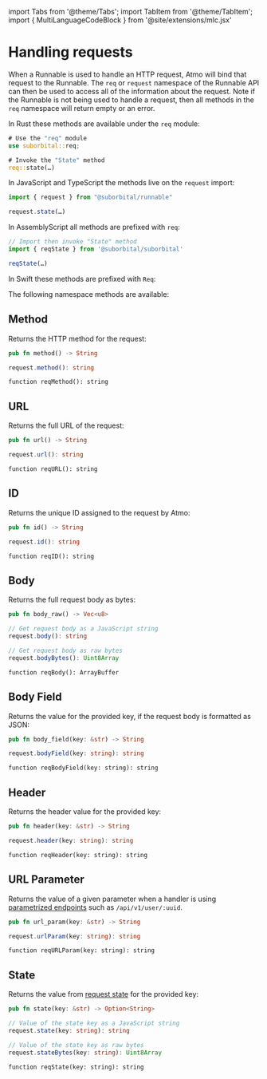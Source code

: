 import Tabs from '@theme/Tabs';
import TabItem from '@theme/TabItem';
import { MultiLanguageCodeBlock } from '@site/extensions/mlc.jsx'


# Handling requests

When a Runnable is used to handle an HTTP request, Atmo will bind that request to the Runnable. The `req` or `request` namespace of the Runnable API can then be used to access all of the information about the request. Note if the Runnable is not being used to handle a request, then all methods in the `req` namespace will return empty or an error.

<Tabs groupId="reactr-language">

<TabItem value="rust" label="Rust">

In Rust these methods are available under the `req` module:

```rust
# Use the "req" module
use suborbital::req;

# Invoke the "State" method
req::state(…)
```

</TabItem>

<TabItem value="js" label="JavaScript/TypeScript">

In JavaScript and TypeScript the methods live on the `request` import:

```typescript
import { request } from "@suborbital/runnable"

request.state(…)
```

</TabItem>

<TabItem value="assemblyscript" label="AssemblyScript">

In AssemblyScript all methods are prefixed with `req`:

```typescript
// Import then invoke "State" method
import { reqState } from '@suborbital/suborbital'

reqState(…)
```

</TabItem>

<TabItem value="swift" label="Swift">

In Swift these methods are prefixed with `Req`:

</TabItem>

</Tabs>

The following namespace methods are available:

## Method

Returns the HTTP method for the request:

<MultiLanguageCodeBlock>

```rust
pub fn method() -> String
```

```typescript
request.method(): string
```

```assemblyscript
function reqMethod(): string
```

</MultiLanguageCodeBlock>

## URL

Returns the full URL of the request:

<MultiLanguageCodeBlock>

```rust
pub fn url() -> String
```

```typescript
request.url(): string
```

```assemblyscript
function reqURL(): string
```

</MultiLanguageCodeBlock>

## ID

Returns the unique ID assigned to the request by Atmo:

<MultiLanguageCodeBlock>

```rust
pub fn id() -> String
```

```typescript
request.id(): string
```

```assemblyscript
function reqID(): string
```

</MultiLanguageCodeBlock>

## Body

Returns the full request body as bytes:

<MultiLanguageCodeBlock>

```rust
pub fn body_raw() -> Vec<u8>
```

```typescript
// Get request body as a JavaScript string
request.body(): string

// Get request body as raw bytes
request.bodyBytes(): Uint8Array
```

```assemblyscript
function reqBody(): ArrayBuffer
```

</MultiLanguageCodeBlock>

## Body Field

Returns the value for the provided key, if the request body
is formatted as JSON:

<MultiLanguageCodeBlock>

```rust
pub fn body_field(key: &str) -> String
```

```typescript
request.bodyField(key: string): string
```

```assemblyscript
function reqBodyField(key: string): string
```

</MultiLanguageCodeBlock>

## Header

Returns the header value for the provided key:

<MultiLanguageCodeBlock>

```rust
pub fn header(key: &str) -> String
```

```typescript
request.header(key: string): string
```

```assemblyscript
function reqHeader(key: string): string
```

</MultiLanguageCodeBlock>

## URL Parameter

Returns the value of a given parameter when a handler is using [parametrized endpoints](https://pkg.go.dev/github.com/julienschmidt/httprouter#readme-named-parameters) such as `/api/v1/user/:uuid`.

<MultiLanguageCodeBlock>

```rust
pub fn url_param(key: &str) -> String
```

```typescript
request.urlParam(key: string): string
```

```assemblyscript
function reqURLParam(key: string): string
```

</MultiLanguageCodeBlock>

## State

Returns the value from [request state](../usage/managing-state.md) for the provided key:

<MultiLanguageCodeBlock>

```rust
pub fn state(key: &str) -> Option<String>
```

```typescript
// Value of the state key as a JavaScript string
request.state(key: string): string

// Value of the state key as raw bytes
request.stateBytes(key: string): Uint8Array
```

```assemblyscript
function reqState(key: string): string
```

</MultiLanguageCodeBlock>